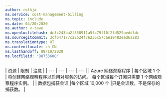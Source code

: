 ```yaml
---
author: rothja
ms.service: cost-management-billing
ms.topic: include
ms.date: 04/20/2020
ms.author: v-tawe
ms.openlocfilehash: dc3c243ba2f358911a5fc79f10f2fd529aedd3dc
ms.sourcegitcommit: 3cf647177c22b24f76236c57cae19482ead6a283
ms.translationtype: HT
ms.contentlocale: zh-CN
ms.lasthandoff: 08/10/2020
ms.locfileid: "88753608"
---
```

| 资源 | 限制 | 注意 |
| --- | --- | --- | --- |
| Azure 网络观察程序 | 每个区域 1 个 | 将创建网络观察程序以启用对服务的访问。 每个区域每个订阅只需要 1 个网络观察程序实例。 |
| 数据包捕获会话 |每个区域 10,000 个 |只是会话数，不是保存的捕获数。 |
